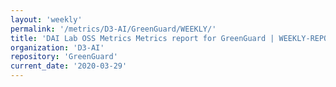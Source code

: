 ```yaml
---
layout: 'weekly'
permalink: '/metrics/D3-AI/GreenGuard/WEEKLY/'
title: 'DAI Lab OSS Metrics Metrics report for GreenGuard | WEEKLY-REPORT-2020-03-29'
organization: 'D3-AI'
repository: 'GreenGuard'
current_date: '2020-03-29'
---
```

